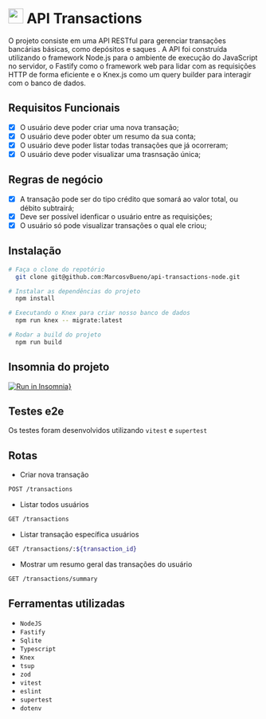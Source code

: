  
 
 # <img src="https://i.imgur.com/jgM1K5Z.png" width=30 height=30 /> API Transactions



  
O projeto consiste em uma API RESTful para gerenciar transações bancárias básicas, como depósitos e saques . A API foi construída utilizando o framework Node.js para o ambiente de execução do JavaScript no servidor, o Fastify como o framework web para lidar com as requisições HTTP de forma eficiente e o Knex.js como um query builder para interagir com o banco de dados.


## Requisitos Funcionais

  - [x] O usuário deve poder criar uma nova transação;
  - [x] O usuário deve poder obter um resumo da sua conta;
  - [x] O usuário deve poder listar todas transações que já ocorreram;
  - [x] O usuário deve poder visualizar uma trasnsação única;

## Regras de negócio

  - [x] A transação pode ser do tipo crédito que somará ao valor total, ou débito subtrairá;
  - [x] Deve ser possível idenficar o usuário entre as requisições;
  - [x] O usuário só pode visualizar transações o qual ele criou;

## Instalação

```bash
# Faça o clone do repotório
  git clone git@github.com:MarcosvBueno/api-transactions-node.git

# Instalar as dependências do projeto
  npm install

# Executando o Knex para criar nosso banco de dados
  npm run knex -- migrate:latest

# Rodar a build do projeto 
  npm run build
```

## Insomnia do projeto

[![Run in Insomnia}](https://insomnia.rest/images/run.svg)](https://insomnia.rest/run/?label=API-node-js-TEST&uri=https%3A%2F%2Fraw.githubusercontent.com%2FRenanFachin%2FRS_IGNITE_api-rest-nodejs%2Fmain%2Fexport.json%3Ftoken%3DGHSAT0AAAAAABV4J7KLCHDKOY6B4OGZONSWZB5R4JA)

## Testes e2e
Os testes foram desenvolvidos utilizando `vitest` e `supertest`


## Rotas
- Criar nova transação
```bash
POST /transactions
```

- Listar todos usuários
```bash
GET /transactions
```

- Listar transação específica usuários
```bash
GET /transactions/:${transaction_id}
```

- Mostrar um resumo geral das transações do usuário
```bash
GET /transactions/summary
```

## Ferramentas utilizadas
  - `NodeJS`
  - `Fastify`
  - `Sqlite`
  - `Typescript`
  - `Knex`
  - `tsup`
  - `zod`
  - `vitest`
  - `eslint`
  - `supertest`
  - `dotenv`
